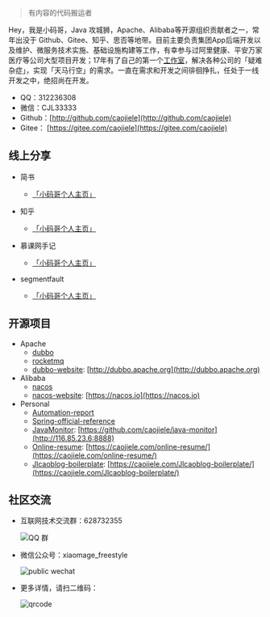 > 有内容的代码搬运者

Hey，我是小码哥，Java 攻城狮，Apache、Alibaba等开源组织贡献者之一，常年出没于 Github、Gitee、知乎、思否等地带。目前主要负责集团App后端开发以及维护、微服务技术实施、基础设施构建等工作，有幸参与过阿里健康、平安万家医疗等公司大型项目开发；17年有了自己的第一个[工作室](https://caojiele.com/cooperation/)，解决各种公司的「疑难杂症」，实现「天马行空」的需求。一直在需求和开发之间徘徊挣扎，任处于一线开发之中，绝招尚在开发。

- QQ：312236308
- 微信：CJL33333
- Github：[http://github.com/caojiele](http://github.com/caojiele)
- Gitee： [https://gitee.com/caojiele](https://gitee.com/caojiele)

## 线上分享

- 简书
    - [「小码哥个人主页」](https://www.jianshu.com/u/faa01fa59ea3)

- 知乎
    - [「小码哥个人主页」](https://www.zhihu.com/people/wang-le-6-62/activities)

- 慕课网手记
    - [「小码哥个人主页」](https://www.imooc.com/u/4024769/articles)

- segmentfault
    - [「小码哥个人主页」](https://segmentfault.com/u/xiaomage_5c10d17d26987)

## 开源项目

- Apache
    - [dubbo](https://github.com/apache/dubbo)
    - [rocketmq](https://github.com/apache/rocketmq)
    - [dubbo-website](https://github.com/apache/dubbo-website): [http://dubbo.apache.org](http://dubbo.apache.org)
- Alibaba
    - [nacos](https://github.com/alibaba/nacos)
    - [nacos-website](https://github.com/nacos-group/nacos-group.github.io): [https://nacos.io](https://nacos.io)
- Personal
    - [Automation-report](https://github.com/caojiele/automation-report)
    - [Spring-official-reference](https://github.com/caojiele/Spring-official-reference)
    - [JavaMonitor](https://github.com/caojiele/java-monitor): [https://github.com/caojiele/java-monitor](http://116.85.23.6:8888)
    - [Online-resume](https://github.com/caojiele/online-resume): [https://caojiele.com/online-resume/](https://caojiele.com/online-resume/)
    - [Jlcaoblog-boilerplate](https://github.com/caojiele/Jlcaoblog-boilerplate): [https://caojiele.com/Jlcaoblog-boilerplate/](https://caojiele.com/Jlcaoblog-boilerplate/)

## 社区交流

- 互联网技术交流群：628732355

  ![QQ 群](https://cdn.nlark.com/yuque/0/2019/jpeg/338441/1562678967088-beef0b3d-8fbf-4166-97e8-03a3f527c5e6.jpeg)

- 微信公众号：xiaomage_freestyle

  ![public wechat](https://cdn.nlark.com/yuque/0/2019/jpeg/338441/1562681958344-f9b0d53f-2be5-42d0-bdb6-b043d04fd856.jpeg)
  
- 更多详情，请扫二维码：
  
  ![qrcode](https://cdn.nlark.com/yuque/0/2019/png/338441/1562683998026-42937005-a1e6-43cb-b51e-6aacf2952a56.png)

